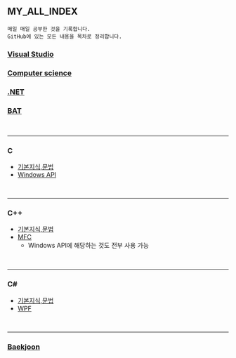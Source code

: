 ## MY_ALL_INDEX

~~~
매일 매일 공부한 것을 기록합니다.
GitHub에 있는 모든 내용을 목차로 정리합니다.
~~~

### [Visual Studio](https://github.com/BuMinKyoo/TIL/tree/main/Visual%20Studio)
### [Computer science](https://github.com/BuMinKyoo/TIL/tree/main/Computer%20science)
### [.NET](https://github.com/BuMinKyoo/TIL/tree/main/.NET)
### [BAT](https://github.com/BuMinKyoo/MY_ALL_INDEX/tree/main/BAT)


<br/>

***

### C
  - [기본지식,문법](https://github.com/BuMinKyoo/TIL/tree/main/C/%EA%B8%B0%EB%B3%B8%EC%A7%80%EC%8B%9D,%EB%AC%B8%EB%B2%95)
  - [Windows API](https://github.com/BuMinKyoo/MY_ALL_INDEX/tree/main/C/Windows%20API)

<br/>

***

### C++
  - [기본지식,문법](https://github.com/BuMinKyoo/TIL/tree/main/C%2B%2B/%EA%B8%B0%EB%B3%B8%EC%A7%80%EC%8B%9D%2C%EB%AC%B8%EB%B2%95)
  - [MFC](https://github.com/BuMinKyoo/TIL/tree/main/C%2B%2B/MFC)
    - Windows API에 해당하는 것도 전부 사용 가능

<br/>

***

### C#
- [기본지식,문법](https://github.com/BuMinKyoo/TIL/tree/main/C%23/%EA%B8%B0%EB%B3%B8%EC%A7%80%EC%8B%9D%2C%EB%AC%B8%EB%B2%95)
- [WPF](https://github.com/BuMinKyoo/MY_ALL_INDEX/tree/main/C%23/WPF)

<br/>

***

### [Baekjoon](https://github.com/BuMinKyoo/Baekjoon)
